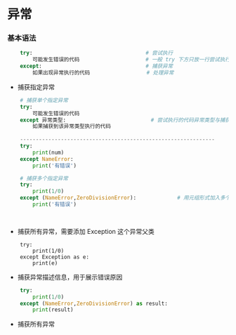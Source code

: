 # 异常

### 基本语法

```python
    try:                                    # 尝试执行
        可能发生错误的代码                     # 一般 try 下方只放一行尝试执行的代码
    except:                                 # 捕获异常
        如果出现异常执行的代码                  # 处理异常

```

*  捕获指定异常


```python
    # 捕获单个指定异常 
    try:
        可能发生错误的代码
    except 异常类型:                           # 尝试执行的代码异常类型与捕获的异常类型不一致则无法捕获异常
        如果捕获到该异常类型执行的代码
        
    --------------------------------------------------------------
    try:
        print(num)
    except NameError:
        print('有错误')
```


```python
    # 捕获多个指定异常 
    try:
        print(1/0)
    except (NameError,ZeroDivisionError):             # 用元组形式加入多个异常类型
        print('有错误')

        

```


*  捕获所有异常，需要添加 Exception 这个异常父类



```
    try:
        print(1/0)
    except Exception as e:
        print(e)
```












*  捕获异常描述信息，用于展示错误原因


```python
    try:
        print(1/0)
    except (NameError,ZeroDivisionError) as result:
        print(result)

```
*  捕获所有异常










